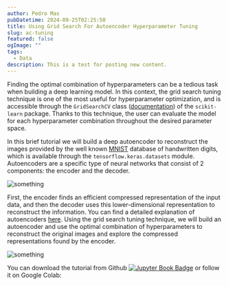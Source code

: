 ```yaml
---
author: Pedro Mas
pubDatetime: 2024-09-25T02:25:50
title: Using Grid Search For Autoencoder Hyperparameter Tuning
slug: ac-tuning
featured: false
ogImage: ""
tags:
  - Data
description: This is a test for posting new content.
---
```


Finding the optimal combination of hyperparameters can be a tedious task when building a deep learning model. In this context, the grid search tuning technique is one of the most useful for hyperparameter optimization, and is accessible through the ``GridSearchCV`` class ([documentation](https://scikit-learn.org/stable/modules/generated/sklearn.model_selection.GridSearchCV.html)) of the ``scikit-learn`` package. Thanks to this technique, the user can evaluate the model for each hyperparameter combination throughout the desired parameter space.

In this brief tutorial we will build a deep autoencoder to reconstruct the images provided by the well known [MNIST](http://yann.lecun.com/exdb/mnist/) database of handwritten digits, which is available through the ``tensorflow.keras.datasets`` module. Autoencoders are a specific type of neural networks that consist of 2 components: the encoder and the decoder.

![something](@assets/images/autoencoder.png)

First, the encoder finds an efficient compressed representation of the input data, and then the decoder uses this lower-dimensional representation to reconstruct the information. You can find a detailed explanation of autoencoders [here](https://towardsdatascience.com/applied-deep-learning-part-3-autoencoders-1c083af4d798). Using the grid search tuning technique, we will build an autoencoder and use the optimal combination of hyperparameters to reconstruct the original images and explore the compressed representations found by the encoder. 

![something](@assets/images/ac_results.png)

You can download the tutorial from Github [![Jupyter Book Badge](https://jupyterbook.org/badge.svg)](https://github.com/pedromasb/tutorials/blob/main/notebooks/gridsearch_autoencoder.ipynb) or follow it on Google Colab:
